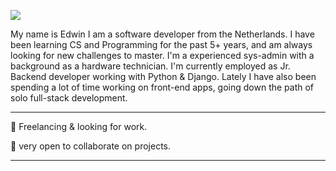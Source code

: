 ![](https://img.shields.io/badge/OS-Linux-informational?style=flat&logo=<LOGO_NAME>&logoColor=white&color=2bbc8a)



My name is Edwin I am a software developer from the Netherlands. I have been learning CS and Programming for the past 5+ years, and am always looking for new challenges to master. I'm a experienced sys-admin with a background as a hardware technician. I'm currently employed as Jr. Backend developer working with Python & Django. Lately I have also been spending a lot of time working on front-end apps, going down the path of solo full-stack development. 

----

🌱 Freelancing & looking for work.

🌱 very open to collaborate on projects. 

----



<!--
**genego-dev/genego-dev** is a ✨ _special_ ✨ repository because its `README.md` (this file) appears on your GitHub profile.

Here are some ideas to get you started:

- 🔭 I’m currently working on ...
- 🌱 I’m currently learning ...
- 👯 I’m looking to collaborate on ...
- 🤔 I’m looking for help with ...
- 💬 Ask me about ...
- 📫 How to reach me: ...
- 😄 Pronouns: ...
- ⚡ Fun fact: ...
-->
